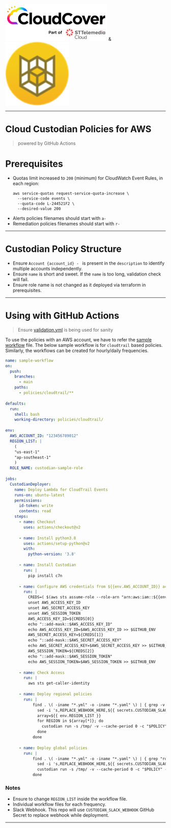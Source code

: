 ![cloudcover-part-of-sttc-color-dark-logo.png](.img/cloudcover-part-of-sttc-color-dark-logo.png) & <img src=".img/cloudcustodian-logo.png" alt="c7n" width="200"/>

---

# Cloud Custodian Policies for AWS
> powered by GitHub Actions

# Prerequisites
* Quotas limit increased to `200` (minimum) for CloudWatch Event Rules, in each region:
  ```shell
  aws service-quotas request-service-quota-increase \
    --service-code events \
    --quota-code L-244521F2 \
    --desired-value 200
  ```
* Alerts policies filenames should start with `a-`
* Remediation policies filenames should start with `r-`

---

# Custodian Policy Structure
* Ensure `Account {account_id} - ` is present in the `description` to identify multiple accounts independently.
* Ensure `name` is short and sweet. If the `name` is too long, validation check will fail.
* Ensure role name is not changed as it deployed via terraform in prerequisites.

---

# Using with GitHub Actions
> Ensure [validation.yml](.github/workflows/validation.yml) is being used for sanity

To use the policies with an AWS account, we have to refer the [sample workflow](.github/sample-workflow.yml) file.
The below sample workflow is for `cloudtrail` based policies. Similarly, the workflows can be created for hourly/daily frequencies.

```yaml
name: sample-workflow
on:
  push:
    branches:
      - main
    paths:
      - policies/cloudtrail/**

defaults:
  run:
    shell: bash
    working-directory: policies/cloudtrail/

env:
  AWS_ACCOUNT_ID: "123456789012"
  REGION_LIST: |
    (
    "us-east-1"
    "ap-southeast-1"
    )
  ROLE_NAME: custodian-sample-role

jobs:
  CustodianDeployer:
    name: Deploy Lambda for CloudTrail Events
    runs-on: ubuntu-latest
    permissions:
      id-token: write
      contents: read
    steps:
      - name: Checkout
        uses: actions/checkout@v2

      - name: Install python3.8
        uses: actions/setup-python@v2
        with:
          python-version: '3.8'

      - name: Install Custodian
        run: |
          pip install c7n

      - name: Configure AWS credentials from ${{env.AWS_ACCOUNT_ID}} account
        run: |
          CREDS=( $(aws sts assume-role --role-arn "arn:aws:iam::${{env.AWS_ACCOUNT_ID}}:role/${{env.ROLE_NAME}}" --role-session-name "${{env.ROLE_NAME}}" --query 'Credentials.[AccessKeyId,SecretAccessKey,SessionToken]' --duration-seconds 5400 --output text) )
          unset AWS_ACCESS_KEY_ID
          unset AWS_SECRET_ACCESS_KEY
          unset AWS_SESSION_TOKEN
          AWS_ACCESS_KEY_ID=${CREDS[0]}
          echo "::add-mask::$AWS_ACCESS_KEY_ID"
          echo AWS_ACCESS_KEY_ID=$AWS_ACCESS_KEY_ID >> $GITHUB_ENV    
          AWS_SECRET_ACCESS_KEY=${CREDS[1]}
          echo "::add-mask::$AWS_SECRET_ACCESS_KEY"
          echo AWS_SECRET_ACCESS_KEY=$AWS_SECRET_ACCESS_KEY >> $GITHUB_ENV
          AWS_SESSION_TOKEN=${CREDS[2]}
          echo "::add-mask::$AWS_SESSION_TOKEN"
          echo AWS_SESSION_TOKEN=$AWS_SESSION_TOKEN >> $GITHUB_ENV

      - name: Check Access
        run: |
          aws sts get-caller-identity

      - name: Deploy regional policies
        run: |
            find . \( -iname "*.yml" -o -iname "*.yaml" \) | { grep -v "route53\|cloudfront\|iam\|s3" || true; } | while read POLICY; do
              sed -i 's,REPLACE_WEBHOOK_HERE,${{ secrets.CUSTODIAN_SLACK_WEBHOOK }},g' "$POLICY"
              array=${{ env.REGION_LIST }}
              for REGION in ${array[*]}; do
                custodian run -s /tmp/ -v --cache-period 0 -c "$POLICY" --region "$REGION"
              done
            done

      - name: Deploy global policies
        run: |
            find . \( -iname "*.yml" -o -iname "*.yaml" \) | { grep "route53\|cloudfront\|iam\|s3" || true; } | while read POLICY; do
              sed -i 's,REPLACE_WEBHOOK_HERE,${{ secrets.CUSTODIAN_SLACK_WEBHOOK }},g' "$POLICY"
              custodian run -s /tmp/ -v --cache-period 0 -c "$POLICY" --region us-east-1
            done
```

### Notes
* Ensure to change `REGION_LIST` inside the workflow file.
* Individual workflow files for each frequency.
* Slack Webhook. This repo will use `CUSTODIAN_SLACK_WEBHOOK` GitHub Secret to replace webhook while deployment.

---

